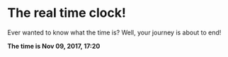 # The real time clock!

Ever wanted to know what the time is? Well, your journey is about to end!

**The time is Nov 09, 2017, 17:20**